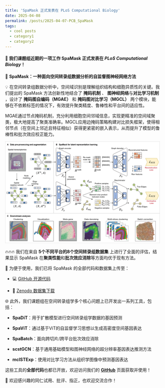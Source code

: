 ```yaml
---
title: 'SpaMask 正式发表在 PLoS Computational Biology'
date: 2025-04-08
permalink: /posts/2025-04-07-PCB_SpaMask
tags:
  - cool posts
  - category1
  - category2
---
```


#### 🎉 我们课题组近期的一项工作 **SpaMask** 正式发表在 _PLoS Computational Biology_！

🔬 **SpaMask：一种面向空间转录组数据分析的自监督图神经网络方法**

💡 在空间转录组数据分析中，空间域识别是理解组织结构和细胞异质性的关键。我们提出的 SpaMask 方法创新性地结合了 **掩码机制** 、 **图神经网络**与**对比学习机制** ，设计了 **掩码图自编码（MGAE）** 和 **掩码图对比学习（MGCL）** 两个模块，能够在不依赖标签的情况下，有效提升聚类精度、鲁棒性和平台间的适应性。 

MGAE通过节点掩码机制，充分利用细胞空间邻域信息，实现更精准的空间域聚类，极大地提高了聚类准确率。MGCL应用边掩码策略构建对比损失框架，使得相邻节点（在空间上邻近且特征相似）获得更紧密的嵌入表示，从而提升了模型的鲁棒性和批次效应校正能力。

![SpaMask](https://github.com/wenwenmin/SpaMask/blob/main/SpaMask.jpg?raw=true)

🔥🔥🔥 我们在来自 **5个不同平台的8个空间转录组数据集** 上进行了全面的评估，结果显示 SpaMask 在**聚类性能**和**批次效应消除**等方面均优于现有方法。

🚀 为便于使用，我们已将 SpaMask 的全部代码和数据集上传至：

-   💻 [GitHub 开源代码](https://github.com/wenwenmin/SpaMask)

-   📁 [Zenodo 数据集下载](https://zenodo.org/records/14062665)


🌐 此外，我们课题组在空间转录组学多个核心问题上已开发出一系列工具，包括：

-   **SpaDiT**：用于扩散模型进行空间转录组学数据的基因预测
    
-   **SpaViT**：通过基于ViT的自监督学习思想以生成高密度空间基因表达
    
-   **SpaBatch**：面向跨切片/跨平台批次效应消除
    
-   **scstGCN**：基于通用基础模型和图神经网络的超分辨率基因表达推测方法
    
-   **mclSTExp**：使用对比学习方法从组织学图像中预测基因表达
    

这些工具的**全部代码**也都已开放，欢迎访问我们的  **[GitHub](https://github.com/wenwenmin/)** 页面获取并使用！

📢 欢迎感兴趣的同仁试用、批评、指正，也欢迎交流合作！
